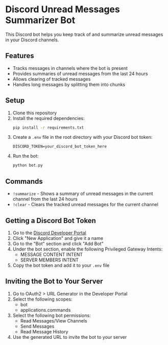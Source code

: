 # Discord Unread Messages Summarizer Bot

This Discord bot helps you keep track of and summarize unread messages in your Discord channels.

## Features

- Tracks messages in channels where the bot is present
- Provides summaries of unread messages from the last 24 hours
- Allows clearing of tracked messages
- Handles long messages by splitting them into chunks

## Setup

1. Clone this repository
2. Install the required dependencies:
   ```bash
   pip install -r requirements.txt
   ```
3. Create a `.env` file in the root directory with your Discord bot token:
   ```
   DISCORD_TOKEN=your_discord_bot_token_here
   ```
4. Run the bot:
   ```bash
   python bot.py
   ```

## Commands

- `!summarize` - Shows a summary of unread messages in the current channel from the last 24 hours
- `!clear` - Clears the tracked unread messages for the current channel

## Getting a Discord Bot Token

1. Go to the [Discord Developer Portal](https://discord.com/developers/applications)
2. Click "New Application" and give it a name
3. Go to the "Bot" section and click "Add Bot"
4. Under the bot section, enable the following Privileged Gateway Intents:
   - MESSAGE CONTENT INTENT
   - SERVER MEMBERS INTENT
5. Copy the bot token and add it to your `.env` file

## Inviting the Bot to Your Server

1. Go to OAuth2 > URL Generator in the Developer Portal
2. Select the following scopes:
   - bot
   - applications.commands
3. Select the following bot permissions:
   - Read Messages/View Channels
   - Send Messages
   - Read Message History
4. Use the generated URL to invite the bot to your server 